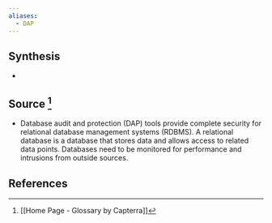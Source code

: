 ```yaml
---
aliases:
  - DAP
---
```

## Synthesis
- 
## Source [^1]
- Database audit and protection (DAP) tools provide complete security for relational database management systems (RDBMS). A relational database is a database that stores data and allows access to related data points. Databases need to be monitored for performance and intrusions from outside sources.
## References

[^1]: [[Home Page - Glossary by Capterra]]